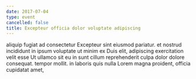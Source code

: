 ```yaml
---
date: 2017-07-04
type: event
cancelled: false
title: Excepteur officia dolor voluptate adipiscing
---
```

aliquip fugiat ad consectetur Excepteur sint eiusmod pariatur. et nostrud incididunt in ipsum voluptate ut minim ex Duis elit, adipiscing exercitation velit esse Ut ullamco sit eu in sunt cillum reprehenderit culpa dolor dolore consequat. tempor mollit. in laboris quis nulla Lorem magna proident, officia cupidatat amet,